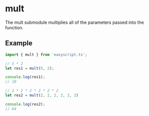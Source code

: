 # mult

The mult submodule multiplies all of the parameters passed into the function.

## Example

```ts
import { mult } from 'easyscript.ts';

// 5 * 2
let res1 = mult(5, 2);

console.log(res1);
// 10

// 2 * 2 * 2 * 2 * 2 * 2
let res2 = mult(2, 2, 2, 2, 2, 2)

console.log(res2);
// 64
```